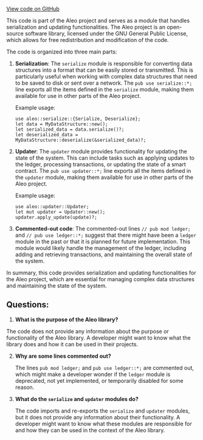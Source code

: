 [View code on GitHub](https://github.com/AleoHQ/aleo/cli/helpers/mod.rs)

This code is part of the Aleo project and serves as a module that handles serialization and updating functionalities. The Aleo project is an open-source software library, licensed under the GNU General Public License, which allows for free redistribution and modification of the code.

The code is organized into three main parts:

1. **Serialization**: The `serialize` module is responsible for converting data structures into a format that can be easily stored or transmitted. This is particularly useful when working with complex data structures that need to be saved to disk or sent over a network. The `pub use serialize::*;` line exports all the items defined in the `serialize` module, making them available for use in other parts of the Aleo project.

   Example usage:
   ```
   use aleo::serialize::{Serialize, Deserialize};
   let data = MyDataStructure::new();
   let serialized_data = data.serialize()?;
   let deserialized_data = MyDataStructure::deserialize(&serialized_data)?;
   ```

2. **Updater**: The `updater` module provides functionality for updating the state of the system. This can include tasks such as applying updates to the ledger, processing transactions, or updating the state of a smart contract. The `pub use updater::*;` line exports all the items defined in the `updater` module, making them available for use in other parts of the Aleo project.

   Example usage:
   ```
   use aleo::updater::Updater;
   let mut updater = Updater::new();
   updater.apply_update(update)?;
   ```

3. **Commented-out code**: The commented-out lines `// pub mod ledger;` and `// pub use ledger::*;` suggest that there might have been a `ledger` module in the past or that it is planned for future implementation. This module would likely handle the management of the ledger, including adding and retrieving transactions, and maintaining the overall state of the system.

In summary, this code provides serialization and updating functionalities for the Aleo project, which are essential for managing complex data structures and maintaining the state of the system.
## Questions: 
 1. **What is the purpose of the Aleo library?**

   The code does not provide any information about the purpose or functionality of the Aleo library. A developer might want to know what the library does and how it can be used in their projects.

2. **Why are some lines commented out?**

   The lines `pub mod ledger;` and `pub use ledger::*;` are commented out, which might make a developer wonder if the `ledger` module is deprecated, not yet implemented, or temporarily disabled for some reason.

3. **What do the `serialize` and `updater` modules do?**

   The code imports and re-exports the `serialize` and `updater` modules, but it does not provide any information about their functionality. A developer might want to know what these modules are responsible for and how they can be used in the context of the Aleo library.
